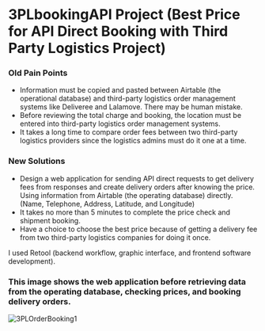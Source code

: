 # 3PLbookingAPI Project (Best Price for API Direct Booking with Third Party Logistics Project)
### Old Pain Points
  - Information must be copied and pasted between Airtable (the operational database) and third-party logistics order management systems like Deliveree and Lalamove. There may be human mistake.
  - Before reviewing the total charge and booking, the location must be entered into third-party logistics order management systems.
  - It takes a long time to compare order fees between two third-party logistics providers since the logistics admins must do it one at a time.

### New Solutions
  - Design a web application for sending API direct requests to get delivery fees from responses and create delivery orders after knowing the price. Using information from Airtable (the operating database) directly. (Name, Telephone, Address, Latitude, and Longitude)
  - It takes no more than 5 minutes to complete the price check and shipment booking.
  - Have a choice to choose the best price because of getting a delivery fee from two third-party logistics companies for doing it once.

I used Retool (backend workflow, graphic interface, and frontend software development).

### This image shows the web application before retrieving data from the operating database, checking prices, and booking delivery orders.

![3PLOrderBooking1](https://github.com/petchanawat/3PLbookingAPI/assets/158483894/bfee2e8b-de7a-4fd5-b6a7-e7c5e7a50925)


